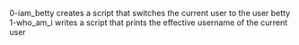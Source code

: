 0-iam_betty creates a script that switches the current user to the user betty
1-who_am_i writes a script that prints the effective username of the current user
